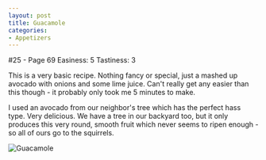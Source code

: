 ```yaml
---
layout: post
title: Guacamole
categories:
- Appetizers
---
```


#25 - Page 69
Easiness: 5
Tastiness: 3

This is a very basic recipe. Nothing fancy or special, just a mashed up avocado with onions and some lime juice. Can't really get any easier than this though - it probably only took me 5 minutes to make.

I used an avocado from our neighbor's tree which has the perfect hass type. Very delicious. We have a tree in our backyard too, but it only produces this very round, smooth fruit which never seems to ripen enough - so all of ours go to the squirrels.

![Guacamole](https://lh5.googleusercontent.com/-LJy8yAyLKMU/TqMeIjkLnZI/AAAAAAAAj68/da_-DqX6y9M/s640/IMG_0979.jpg)
